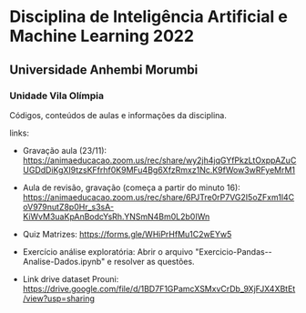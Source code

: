 # Disciplina de Inteligência Artificial e Machine Learning 2022
## Universidade Anhembi Morumbi
### Unidade Vila Olímpia

Códigos, conteúdos de aulas e informações da disciplina.

links:

 - Gravação aula (23/11): https://animaeducacao.zoom.us/rec/share/wy2jh4jqGYfPkzLtOxppAZuCUGDdDiKgXI9tzsKFfrhf0K9MFu4Bg6XfzRmxz1Nc.K9fWow3wRFyeMrM1

 - Aula de revisão, gravação (começa a partir do minuto 16): https://animaeducacao.zoom.us/rec/share/6PJTre0rP7VG2I5oZFxm1l4CoV979nutZ8p0Hr_s3sA-KiWvM3uaKpAnBodcYsRh.YNSmN4Bm0L2b0IWn

 - Quiz Matrizes: https://forms.gle/WHiPrHfMu1C2wEYw5

 - Exercício análise exploratória: Abrir o arquivo "Exercicio-Pandas--Analise-Dados.ipynb" e resolver as questões.

 - Link drive dataset Prouni: https://drive.google.com/file/d/1BD7F1GPamcXSMxvCrDb_9XjFJX4XBtEt/view?usp=sharing
